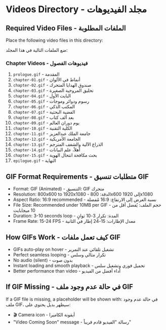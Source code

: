 # Videos Directory - مجلد الفيديوهات

## Required Video Files - الملفات المطلوبة

Place the following video files in this directory:

ضع الملفات التالية في هذا المجلد:

### Chapter Videos - فيديوهات الفصول

1. `prologue.gif` - المقدمة
2. `chapter-01.gif` - أنماط في الألوان
3. `chapter-02.gif` - صندوق الهدايا المتحرك
4. `chapter-03.gif` - تحليق المروحية الصغيرة
5. `chapter-04.gif` - البايت الأول
6. `chapter-05.gif` - رسوم ودوائر وموجات
7. `chapter-06.gif` - المكتب الذكي
8. `chapter-07.gif` - الفضية البحثية
9. `chapter-08.gif` - بعد ألف كتاب
10. `chapter-09.gif` - يوم دوران العالم
11. `chapter-10.gif` - الكلية التقنية
12. `chapter-11.gif` - جامعة الملك عبدالعزيز
13. `chapter-12.gif` - الجامعة الأمريكية
14. `chapter-13.gif` - الذراع الآلية والشغف المترجم
15. `chapter-14.gif` - أهلاً، علم البيانات
16. `chapter-15.gif` - بحث مكافحة انتحال الهوية
17. `epilogue.gif` - النهاية

## GIF Format Requirements - متطلبات تنسيق GIF

- Format: GIF (Animated) - التنسيق: GIF متحرك
- Resolution: 800x600 to 1920x1080 - الدقة: 800x600 إلى 1920x1080
- Aspect Ratio: 16:9 recommended - نسبة العرض إلى الارتفاع: 16:9 مُفضلة
- File Size: Recommended under 10MB per GIF - حجم الملف: يُفضل أقل من 10 ميجابايت
- Duration: 3-10 seconds loop - المدة: تكرار 3-10 ثوانٍ
- Frame Rate: 15-24 FPS - معدل الإطارات: 15-24 إطار في الثانية

## How GIFs Work - كيف تعمل ملفات GIF

- GIFs auto-play on hover - تشغيل تلقائي عند التمرير
- Perfect seamless looping - تكرار مثالي وسلس
- No audio (silent) - بدون صوت
- Instant loading and smooth playback - تحميل فوري وتشغيل سلس
- Better performance than video - أداء أفضل من الفيديو

## If GIF Missing - في حالة عدم وجود ملف GIF

If a GIF file is missing, a placeholder will be shown with:
في حالة عدم وجود ملف GIF، سيظهر بديل يحتوي على:

- 🎬 Camera icon - أيقونة الكاميرا
- "Video Coming Soon" message - رسالة "الفيديو قادم قريباً" 